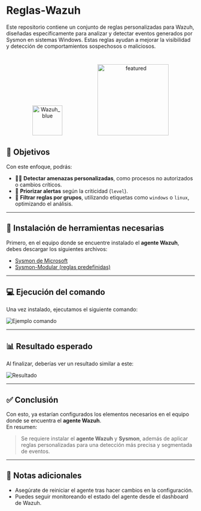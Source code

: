 # Reglas-Wazuh

Este repositorio contiene un conjunto de reglas personalizadas para Wazuh, diseñadas específicamente para analizar y detectar eventos generados por Sysmon en sistemas Windows. 
Estas reglas ayudan a mejorar la visibilidad y detección de comportamientos sospechosos o maliciosos.

<div style="margin-top: 40px; text-align: center;">
  <img src="https://github.com/user-attachments/assets/8198d1c9-39b3-4fd0-8347-a5301bb50a7d" alt="Wazuh_blue" style="width: 80px; display: inline-block; margin-right: 90px;"/>
  <img src="https://github.com/user-attachments/assets/2b6d309d-437c-4f28-9ca8-84856fd7d80d" alt="featured" style="width: 190px; display: inline-block;"/>
</div>


## 🎯 Objetivos

Con este enfoque, podrás:

- 🕵️‍♂️ **Detectar amenazas personalizadas**, como procesos no autorizados o cambios críticos.
- 🚨 **Priorizar alertas** según la criticidad (`level`).
- 🧩 **Filtrar reglas por grupos**, utilizando etiquetas como `windows` o `linux`, optimizando el análisis.

---

## 🔧 Instalación de herramientas necesarias

Primero, en el equipo donde se encuentre instalado el **agente Wazuh**, debes descargar los siguientes archivos:

- [Sysmon de Microsoft](https://learn.microsoft.com/en-us/sysinternals/downloads/sysmon)
- [Sysmon-Modular (reglas predefinidas)](https://github.com/olafhartong/sysmon-modular)

---

## 💻 Ejecución del comando

Una vez instalado, ejecutamos el siguiente comando:

![Ejemplo comando](https://user-images.githubusercontent.com/123456789/imagename1.png)

---

## 📊 Resultado esperado

Al finalizar, deberías ver un resultado similar a este:

![Resultado](https://user-images.githubusercontent.com/123456789/imagename2.png)

---

## ✅ Conclusión

Con esto, ya estarían configurados los elementos necesarios en el equipo donde se encuentra el **agente Wazuh**.  
En resumen:

> Se requiere instalar el **agente Wazuh** y **Sysmon**, además de aplicar reglas personalizadas para una detección más precisa y segmentada de eventos.

---

## 📌 Notas adicionales

- Asegúrate de reiniciar el agente tras hacer cambios en la configuración.
- Puedes seguir monitoreando el estado del agente desde el dashboard de Wazuh.

